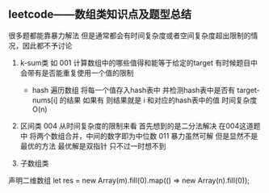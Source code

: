 ## leetcode——数组类知识点及题型总结

很多题都能靠暴力解法 但是通常都会有时间复杂度或者空间复杂度超出限制的情况，因此都不予讨论

1. k-sum类 如 001 计算数组中的哪些值得和能等于给定的target 有时候题目中会带有是否能重复使用一个值的限制
    - hash 遍历数组 将每一个值存入hash表中 并检测hash表中是否有 target-nums[i] 的结果 如果有 则结果就是 i 和对应的hash表中的值 时间复杂度O(n)

2. 区间类
    004 从时间复杂度的限制来看 首先想到的是二分法解决 在004这道题中 将两个数组合并，中间的数字即为中位数
    011 暴力虽然可解 但是显然不是最优的方法 最优解是双指针 只不过一时想不到



3. 子数组类

声明二维数组
    let res = new Array(m).fill(0).map(() => new Array(n).fill(0));